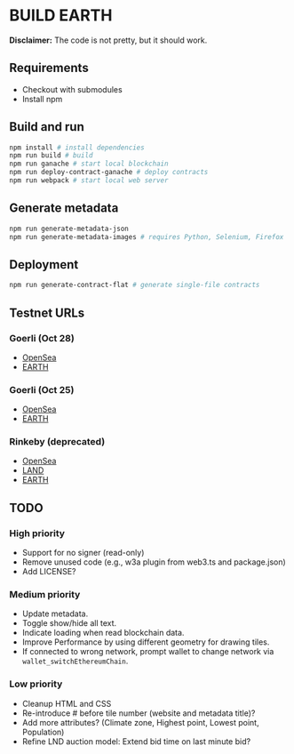 # BUILD EARTH

**Disclaimer:**
The code is not pretty, but it should work.

## Requirements

- Checkout with submodules 
- Install npm

## Build and run
```bash
npm install # install dependencies
npm run build # build
npm run ganache # start local blockchain
npm run deploy-contract-ganache # deploy contracts
npm run webpack # start local web server
```

## Generate metadata
```bash
npm run generate-metadata-json
npm run generate-metadata-images # requires Python, Selenium, Firefox
```

## Deployment
```bash
npm run generate-contract-flat # generate single-file contracts
```

## Testnet URLs

### Goerli (Oct 28)
- [OpenSea](https://testnets.opensea.io/collection/earth-jatpl9tg0m)
- [EARTH](https://goerli.etherscan.io/address/0x471bc93addd1237e14b4fcc7f09e2a980f30d694)

### Goerli (Oct 25)
- [OpenSea](https://testnets.opensea.io/collection/earth-eokepbd3mj)
- [EARTH](https://goerli.etherscan.io/address/0x23154C4647cfa07E90F5e35B7084034D1586d072)

### Rinkeby (deprecated)
- [OpenSea](https://testnets.opensea.io/collection/earth-tiles)
- [LAND](https://rinkeby.etherscan.io/token/0x36154023b3a7d15c60fe99f14c1ed4d0b0de53d4#writeContract)
- [EARTH](https://rinkeby.etherscan.io/address/0x30E8782433b7cE079E8772c7f756E3bEfa6Aebb3#tokentxns)

## TODO

### High priority

- Support for no signer (read-only)
- Remove unused code (e.g., w3a plugin from web3.ts and package.json)
- Add LICENSE?

### Medium priority

- Update metadata.
- Toggle show/hide all text.
- Indicate loading when read blockchain data.
- Improve Performance by using different geometry for drawing tiles.
- If connected to wrong network, prompt wallet to change network via `wallet_switchEthereumChain`.

### Low priority

- Cleanup HTML and CSS
- Re-introduce # before tile number (website and metadata title)?
- Add more attributes? (Climate zone, Highest point, Lowest point, Population)
- Refine LND auction model: Extend bid time on last minute bid?
